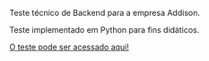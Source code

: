Teste técnico de Backend para a empresa Addison.

Teste implementado em Python para fins didáticos.

[O teste pode ser acessado aqui!](https://github.com/addisonglobal/backend-technical-test)
